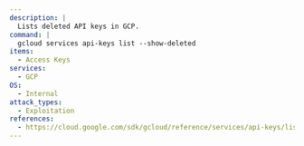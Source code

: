 ```yaml
---
description: |
  Lists deleted API keys in GCP.
command: |
  gcloud services api-keys list --show-deleted
items:
  - Access Keys
services:
  - GCP
OS:
  - Internal
attack_types:
  - Exploitation
references:
  - https://cloud.google.com/sdk/gcloud/reference/services/api-keys/list
---
```

